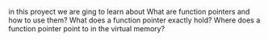 in this proyect we are ging to learn about
What are function pointers and how to use them?
What does a function pointer exactly hold?
Where does a function pointer point to in the virtual memory?